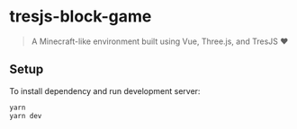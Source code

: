 # tresjs-block-game

> A Minecraft-like environment built using Vue, Three.js, and TresJS ❤️

## Setup

To install dependency and run development server:

```sh
yarn
yarn dev
```
